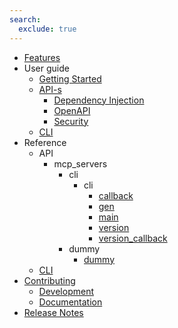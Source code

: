 ```yaml
---
search:
  exclude: true
---
```

- [Features](features.md)
- User guide
    - [Getting Started](user-guide/getting-started/index.md)
    - [API-s](user-guide/api/index.md)
        - [Dependency Injection](user-guide/api/dependency_injection/index.md)
        - [OpenAPI](user-guide/api/openapi/index.md)
        - [Security](user-guide/api/security.md)
    - [CLI](user-guide/cli/index.md)
- Reference
    - API
        - mcp_servers
            - cli
                - cli
                    - [callback](api/mcp_servers/cli/cli/callback.md)
                    - [gen](api/mcp_servers/cli/cli/gen.md)
                    - [main](api/mcp_servers/cli/cli/main.md)
                    - [version](api/mcp_servers/cli/cli/version.md)
                    - [version_callback](api/mcp_servers/cli/cli/version_callback.md)
            - dummy
                - [dummy](api/mcp_servers/dummy/dummy.md)
    - [CLI](cli/cli.md)
- [Contributing](contributing/index.md)
    - [Development](contributing/CONTRIBUTING.md)
    - [Documentation](contributing/docs.md)
- [Release Notes](release.md)